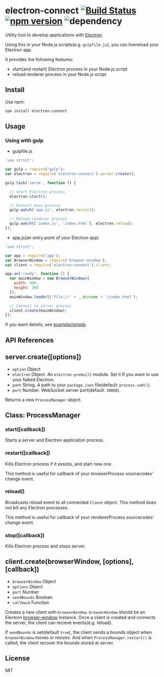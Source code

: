 # electron-connect [![Build Status](https://travis-ci.org/Quramy/electron-connect.svg?branch=master)](https://travis-ci.org/Quramy/electron-connect) [![npm version](https://badge.fury.io/js/electron-connect.svg)](http://badge.fury.io/js/electron-connect) ![dependency](https://david-dm.org/quramy/electron-connect.svg)
Utility tool to develop applications with [Electron](http://electron.atom.io/).

Using this in your Node.js scripts(e.g. `gulpfile.js`), you can livereload your Electron app.

It provides the following features:

* start(and restart) Electron process in your Node.js script
* reload renderer process in your Node.js script

## Install
Use npm:

```bash
npm install electron-connect
```

## Usage

### Using with gulp

* gulpfile.js

```js
'use strict';

var gulp = require('gulp');
var electron = require('electron-connect').server.create();

gulp.task('serve', function () {

  // Start Electron process
  electron.start();

  // Restart main process
  gulp.watch('app.js', electron.restart);

  // Reload renderer process
  gulp.watch(['index.js', 'index.html'], electron.reload);
});
```

* app.js(an entry point of your Electron app)

```js
'use strict';

var app = require('app');
var BrowserWindow = require('browser-window');
var client = require('electron-connect').client;

app.on('ready', function () {
  var mainWindow = new BrowserWindow({
    width: 400,
    height: 300
  });
  mainWindow.loadUrl('file://' + __dirname + '/index.html');

  // Connect to server process
  client.create(mainWindow);
});
```

If you want details, see [example/simple](example/simple).

## API References

## server.create([options])

* `option` Object
 * `electron` Object. An `electron-prebuilt` module. Set it If you want to use your falked Electron.
 * `path` String. A path to your `package.json` file(default: `process.cwd()`).
 * `port` Number. WebSocket server port(default: `30080`).

Returns a new `ProcessManager` object.

## Class: ProcessManager

### start([callback])
Starts a server and Electron application process.

### restart([callback])
Kills Electron process if it exsists, and start new one.

This method is useful for callback of your browserProcess sourcecodes' change event.

### reload()
Broadcasts reload event to all connected `Client` object. This method does not kill any Electron processes.

This method is useful for callback of your rendererProcess sourcecodes' change event.

### stop([callback])
Kills Electron process and stops server.

## client.create(browserWindow, [options], [callback])

* `browserWindow` Object
* `options` Object
 * `port` Number
 * `sendBounds` Boolean
* `callback` Function

Creates a new client with `browserWindow`.  `browserWindow` should be an Electron [browser-window](https://github.com/atom/electron/blob/master/docs/api/browser-window.md) instance.
Once a client is created and connects the server, the client can recieve events(e.g. reload).

If `sendBounds` is set(default `true`), the client sends a bounds object when `browserWindow` moves or resizes.
And when `ProcessManager.restart()` is called, the client recover the bounds stored at server.

## License
MIT

